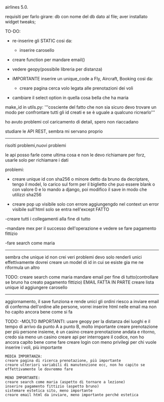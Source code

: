 airlines 5.0.

requisiti per farlo girare:
    db con nome del db dato al file;
    aver installato widget tweaks;

TO-DO:
- re-inserire gli STATIC cosi da:
    - inserire carosello
- creare function per mandare email()
- vedere geopy(possibile libreria per distanza)
- iMPORTANTE inserire un unique_code a Fly, Aircraft, Booking cosi da:
    - creare pagina cerca volo legata alle prenotazioni dei voli

- cambiare il select option in quella cosa bella che ha maria



make_id in utils.py:
'''cosciente del fatto che non sia sicuro
devo trovare un modo per confrontare tutti gli id creati e
se è uguale a qualcuno ricrearlo'''



ho avuto problemi col caricamento di detail, spero non riaccadano

studiare le API REST, sembra mi servano proprio


-----------------------------------------------
risolti problemi,nuovi problemi

le api posso farle come ultima cosa e non le devo richiamare per forz, usarle solo per richiamare i dati

problemi:
- creare unique id con sha256 o minore detto da bruno da decriptare, tengo il model, lo carico sul form per il biglietto che puo essere blank o con valore 0 e lo mando a django, poi modifico il save in modo che utilizzi sha256

- creare pop up visibile solo con errore aggiungengdo nel context un error visibile sull'html solo se entra nell'except FATTO

-creare tutti i collegamenti alla fine di tutto

-mandare mex per il successo dell'operazione e vedere se fare pagamento fittizio

-fare search come maria


-------------------------------------------------------

sembra che unique id non crei veri problemi devo solo renderli unici effettivamente dovrei creare un model di id in cui se esiste gia me ne riformula un altro

TODO:
creare search come maria
mandare email per fine di tutto(controllare se bruno ha creato pagamento fittizio) EMAIL FATTA IN PARTE
creare lista unique id
aggiungere carosello

----------------------------------------------------------
aggiornamento, il save funziona e rende unici gli ordini
riesco a inviare email di conferma dell'ordine alle persone, vorrei inserire html nelle email ma non ho capito ancora bene come si fa

TODO:
    -MOLTO IMPORTANTI:
    usare geopy per la distanza dei luoghi e il tempo di arrivo da punto A a punto B, molto importante
    creare prenotazione per più persone insieme, è un casino
    creare prenotazione andata e ritorno, credo sia meno un casino
    creare api per interrogare il codice, non ho ancora capito bene come fare
    creare login con meno privilegi per chi vuole inserire i voli, più importante

    MEDIA IMPORTANZA:
    creare pagina di ricerca prenotazione, più importante
    creare ulteriori variabili di manutenzione ecc, non ho capito se effettivamente le dovremmo fare

    MENO IMPORTANTE:
    creare search come maria (aspetto di tornare a lezione)
    inserire pagamento fittizio (aspetto bruno)
    sistemare estetica sito, meno importante
    creare email html da inviare, meno importante perché estetica

